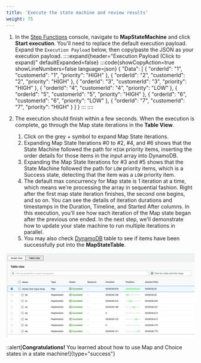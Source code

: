 ```yaml
---
title: 'Execute the state machine and review results'
weight: 75
---
```


1. In the [Step Functions](https://console.aws.amazon.com/states/home) console, navigate to **MapStateMachine** and click **Start execution**. You'll need to replace the default execution payload. Expand the `Execution Payload` below, then copy/paste the JSON as your execution payload.
   ::::expand{header="Execution Payload (Click to expand)" defaultExpanded=false}
   :::code{showCopyAction=true showLineNumbers=false language=json}
   {
      "Data": [
         {
         "orderId": "1",
         "customerId": "1",
         "priority": "HIGH"
         },
         {
         "orderId": "2",
         "customerId": "2",
         "priority": "HIGH"
         },
         {
         "orderId": "3",
         "customerId": "3",
         "priority": "HIGH"
         },
         {
         "orderId": "4",
         "customerId": "4",
         "priority": "LOW"
         },
         {
         "orderId": "5",
         "customerId": "5",
         "priority": "HIGH"
         },
         {
         "orderId": "6",
         "customerId": "6",
         "priority": "LOW"
         },
         {
         "orderId": "7",
         "customerId": "7",
         "priority": "HIGH"
         }
      ]
   }
   :::
   ::::

2. The execution should finish within a few seconds. When the execution is complete, go through the Map state iterations in the **Table View**.
   1. Click on the grey + symbol to expand Map State iterations.
   2. Expanding Map State Iterations #0 to #2, #4, and #6 shows that the State Machine followed the path for `HIGH` priority items, inserting the order details for those items in the input array into DynamoDB.
   3. Expanding the Map State Iterations for #3 and #5 shows that the State Machine followed the path for `LOW` priority items, which is a Success state, detecting that the item was a `LOW` priority item.
   4. The default max concurrency for Map state is 1 iteration at a time, which means we're processing the array in sequential fashion. Right after the first map state iteration finishes, the second one begins, and so on. You can see the details of iteration durations and timestamps in the Duration, Timeline, and Started After columns. In this execution, you'll see how each iteration of the Map state began after the previous one ended. In the next step, we'll demonstrate how to update your state machine to run multiple iterations in parallel. 
   5. You may also check [DynamoDB](https://console.aws.amazon.com/dynamodbv2/home) table to see if items have been successfully put into the **MapStateTable**.

![Table View with 1 Branch](/static/img/module-5/table-view-1-branch.png)

::alert[**Congratulations!** You learned about how to use Map and Choice states in a state machine!]{type="success"}